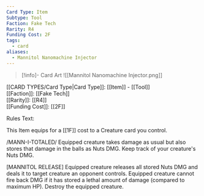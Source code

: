 ```yaml
---
Card Type: Item
Subtype: Tool
Faction: Fake Tech
Rarity: R4
Funding Cost: 2F
tags:
  - card
aliases:
  - Mannitol Nanomachine Injector
---
```

> [!info]- Card Art
> ![[Mannitol Nanomachine Injector.png]]

[[CARD TYPES/Card Type|Card Type]]: [[Item]] - [[Tool]]  
[[Faction]]: [[Fake Tech]]  
[[Rarity]]: [[R4]]  
[[Funding Cost]]: [[2F]]  

Rules Text:  

This Item equips for a [[1F]] cost to a Creature card you control.  

/MANN-I-TOTALED/ Equipped creature takes damage as usual but also stores that damage in the balls as Nuts DMG. Keep track of your creature's Nuts DMG.  

[MANNITOL RELEASE] Equipped creature releases all stored Nuts DMG and deals it to target creature an opponent controls.
Equipped creature cannot fire back DMG if it has stored a lethal amount of damage (compared to maximum HP). Destroy the equipped creature.   